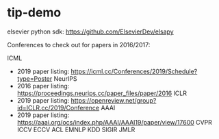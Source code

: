 # tip-demo

elsevier python sdk:
https://github.com/ElsevierDev/elsapy


Conferences to check out for papers in 2016/2017:

ICML
- 2019 paper listing: https://icml.cc/Conferences/2019/Schedule?type=Poster
NeurIPS
- 2016 paper listing: https://proceedings.neurips.cc/paper_files/paper/2016
ICLR
- 2019 paper listing: https://openreview.net/group?id=ICLR.cc/2019/Conference
AAAI
- 2019 paper listing: https://aaai.org/ocs/index.php/AAAI/AAAI19/paper/view/17600
CVPR
ICCV
ECCV
ACL
EMNLP
KDD
SIGIR
JMLR
